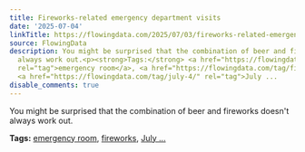 ```yaml
---
title: Fireworks-related emergency department visits
date: '2025-07-04'
linkTitle: https://flowingdata.com/2025/07/03/fireworks-related-emergency-department-visits/
source: FlowingData
description: You might be surprised that the combination of beer and fireworks doesn't
  always work out.<p><strong>Tags:</strong> <a href="https://flowingdata.com/tag/emergency-room/"
  rel="tag">emergency room</a>, <a href="https://flowingdata.com/tag/fireworks/" rel="tag">fireworks</a>,
  <a href="https://flowingdata.com/tag/july-4/" rel="tag">July ...
disable_comments: true
---
```

You might be surprised that the combination of beer and fireworks doesn't always work out.<p><strong>Tags:</strong> <a href="https://flowingdata.com/tag/emergency-room/" rel="tag">emergency room</a>, <a href="https://flowingdata.com/tag/fireworks/" rel="tag">fireworks</a>, <a href="https://flowingdata.com/tag/july-4/" rel="tag">July ...